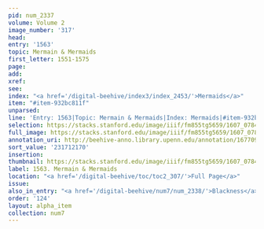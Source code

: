 ```yaml
---
pid: num_2337
volume: Volume 2
image_number: '317'
head:
entry: '1563'
topic: Mermain & Mermaids
first_letter: 1551-1575
page:
add:
xref:
see:
index: "<a href='/digital-beehive/index3/index_2453/'>Mermaids</a>"
item: "#item-932bc811f"
unparsed:
line: 'Entry: 1563|Topic: Mermain & Mermaids|Index: Mermaids|#item-932bc811f'
selection: https://stacks.stanford.edu/image/iiif/fm855tg5659/1607_0784/412,2170,2812,249/full/0/default.jpg
full_image: https://stacks.stanford.edu/image/iiif/fm855tg5659/1607_0784/full/full/0/default.jpg
annotation_uri: http://beehive-anno.library.upenn.edu/annotation/1677091845606
sort_value: '231712170'
insertion:
thumbnail: https://stacks.stanford.edu/image/iiif/fm855tg5659/1607_0784/412,2170,600,180/250,/0/default.jpg
label: 1563. Mermain & Mermaids
location: "<a href='/digital-beehive/toc/toc2_307/'>Full Page</a>"
issue:
also_in_entry: "<a href='/digital-beehive/num7/num_2338/'>Blackness</a>"
order: '124'
layout: alpha_item
collection: num7
---
```

